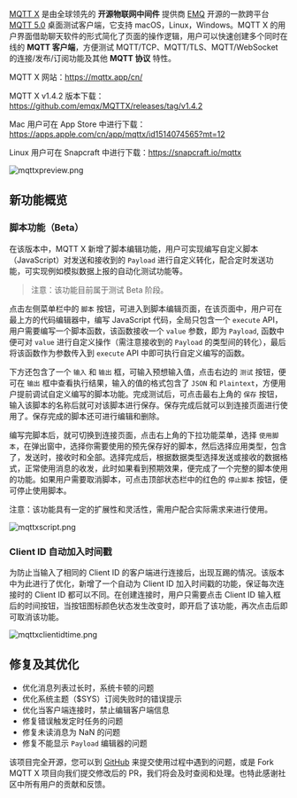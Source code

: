 
[MQTT X](https://mqttx.app/cn/) 是由全球领先的 **开源物联网中间件** 提供商 [EMQ](https://emqx.io/cn/) 开源的一款跨平台 [MQTT 5.0](https://emqx.io/cn/mqtt/mqtt5) 桌面测试客户端，它支持 macOS，Linux，Windows。MQTT X 的用户界面借助聊天软件的形式简化了页面的操作逻辑，用户可以快速创建多个同时在线的 **MQTT 客户端**，方便测试 MQTT/TCP、MQTT/TLS、MQTT/WebSocket  的连接/发布/订阅功能及其他 **MQTT 协议** 特性。

MQTT X 网站：https://mqttx.app/cn/

MQTT X v1.4.2 版本下载：https://github.com/emqx/MQTTX/releases/tag/v1.4.2

Mac 用户可在 App Store 中进行下载：https://apps.apple.com/cn/app/mqttx/id1514074565?mt=12

Linux 用户可在 Snapcraft 中进行下载：https://snapcraft.io/mqttx

![mqttxpreview.png](https://static.emqx.net/images/eae55fcaa5b4abd9b562bc2aa5fc9dd9.png)

## 新功能概览

### 脚本功能（Beta）

在该版本中，MQTT X 新增了脚本编辑功能，用户可实现编写自定义脚本（JavaScript）对发送和接收到的 `Payload` 进行自定义转化，配合定时发送功能，可实现例如模拟数据上报的自动化测试功能等。

> 注意：该功能目前属于测试 Beta 阶段。

点击左侧菜单栏中的 `脚本` 按钮，可进入到脚本编辑页面，在该页面中，用户可在最上方的代码编辑器中，编写 JavaScript 代码，全局只包含一个 `execute` API，用户需要编写一个脚本函数，该函数接收一个 `value` 参数，即为 `Payload`, 函数中便可对 `value` 进行自定义操作（需注意接收到的 `Payload` 的类型间的转化），最后将该函数作为参数传入到 `execute` API 中即可执行自定义编写的函数。

下方还包含了一个 `输入` 和 `输出` 框，可输入预想输入值，点击右边的 `测试` 按钮，便可在 `输出` 框中查看执行结果，输入的值的格式包含了 `JSON` 和 `Plaintext`，方便用户提前调试自定义编写的脚本功能。完成测试后，可点击最右上角的 `保存` 按钮，输入该脚本的名称后就可对该脚本进行保存。保存完成后就可以到连接页面进行使用了。保存完成的脚本还可进行编辑和删除。

编写完脚本后，就可切换到连接页面，点击右上角的下拉功能菜单，选择 `使用脚本`，在弹出窗中，选择你需要使用的预先保存好的脚本，然后选择应用类型，包含了，发送时，接收时和全部。选择完成后，根据数据类型选择发送或接收的数据格式，正常使用消息的收发，此时如果看到预期效果，便完成了一个完整的脚本使用的功能。如果用户需要取消脚本，可点击顶部状态栏中的红色的 `停止脚本` 按钮，便可停止使用脚本。

注意：该功能具有一定的扩展性和灵活性，需用户配合实际需求来进行使用。

![mqttxscript.png](https://static.emqx.net/images/cd4daadad6483bd7c7a20805ac746933.png)

### Client ID 自动加入时间戳

为防止当输入了相同的 Client ID 的客户端进行连接后，出现互踢的情况。该版本中为此进行了优化，新增了一个自动为 Client ID 加入时间戳的功能，保证每次连接时的 Client ID 都可以不同。在创建连接时，用户只需要点击 Client ID 输入框后的时间按钮，当按钮图标颜色状态发生改变时，即开启了该功能，再次点击后即可取消该功能。

![mqttxclientidtime.png](https://static.emqx.net/images/b16191291027f1f12229652979afc443.png)

## 修复及其优化

- 优化消息列表过长时，系统卡顿的问题
- 优化系统主题（$SYS）订阅失败时的错误提示
- 优化当客户端连接时，禁止编辑客户端信息
- 修复错误触发定时任务的问题
- 修复未读消息为 NaN 的问题
- 修复不能显示 `Payload` 编辑器的问题

该项目完全开源，您可以到 [GitHub](https://github.com/emqx/MQTTX/issues?q=is%3Aissue+is%3Aopen+sort%3Aupdated-desc) 来提交使用过程中遇到的问题，或是 Fork MQTT X 项目向我们提交修改后的 PR，我们将会及时查阅和处理。也特此感谢社区中所有用户的贡献和反馈。

